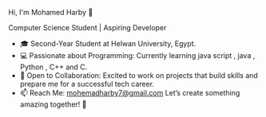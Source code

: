 Hi, I'm Mohamed Harby 👋

Computer Science Student | Aspiring Developer

- 🎓 Second-Year Student at Helwan University, Egypt.
- 💻 Passionate about Programming: Currently learning java script , java , Python , C++ and C.
- 🌟 Open to Collaboration: Excited to work on projects that build skills and prepare me for a successful tech career.
- 📫 Reach Me: mohemadharby7@gmail.com
Let’s create something amazing together! 🚀
